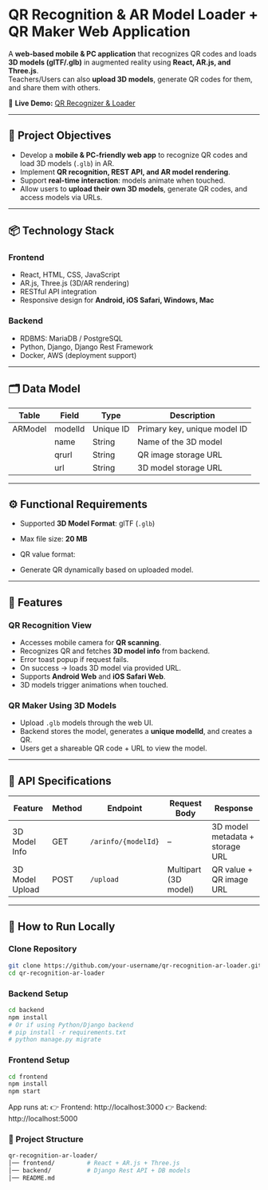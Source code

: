 # QR Recognition & AR Model Loader + QR Maker Web Application

A **web-based mobile & PC application** that recognizes QR codes and loads **3D models (glTF/.glb)** in augmented reality using **React, AR.js, and Three.js**.  
Teachers/Users can also **upload 3D models**, generate QR codes for them, and share them with others.  

🔗 **Live Demo:** [QR Recognizer & Loader](https://qr-recognizer-loader.vercel.app/) 

---

## 🎯 Project Objectives
- Develop a **mobile & PC-friendly web app** to recognize QR codes and load 3D models (`.glb`) in AR.  
- Implement **QR recognition, REST API, and AR model rendering**.  
- Support **real-time interaction**: models animate when touched.  
- Allow users to **upload their own 3D models**, generate QR codes, and access models via URLs.  

---

## 📦 Technology Stack

### Frontend
- React, HTML, CSS, JavaScript  
- AR.js, Three.js (3D/AR rendering)  
- RESTful API integration  
- Responsive design for **Android, iOS Safari, Windows, Mac**  

### Backend
- RDBMS: MariaDB / PostgreSQL  
- Python, Django, Django Rest Framework  
- Docker, AWS (deployment support)  

---

## 🗂️ Data Model

| Table   | Field    | Type      | Description                       |
|---------|----------|----------|------------------------------------|
| ARModel | modelId  | Unique ID | Primary key, unique model ID      |
|         | name     | String    | Name of the 3D model              |
|         | qrurl    | String    | QR image storage URL              |
|         | url      | String    | 3D model storage URL              |

---

## ⚙️ Functional Requirements
- Supported **3D Model Format**: glTF (`.glb`)  
- Max file size: **20 MB**  
- QR value format:  


- Generate QR dynamically based on uploaded model.  

---

## 🔑 Features

### QR Recognition View
- Accesses mobile camera for **QR scanning**.  
- Recognizes QR and fetches **3D model info** from backend.  
- Error toast popup if request fails.  
- On success → loads 3D model via provided URL.  
- Supports **Android Web** and **iOS Safari Web**.  
- 3D models trigger animations when touched.  

### QR Maker Using 3D Models
- Upload `.glb` models through the web UI.  
- Backend stores the model, generates a **unique modelId**, and creates a QR.  
- Users get a shareable QR code + URL to view the model.  

---

## 📡 API Specifications

| Feature          | Method | Endpoint            | Request Body          | Response                           |
|------------------|--------|---------------------|----------------------|------------------------------------|
| 3D Model Info    | GET    | `/arinfo/{modelId}` | –                    | 3D model metadata + storage URL    |
| 3D Model Upload  | POST   | `/upload`           | Multipart (3D model) | QR value + QR image URL            |

---

## 🚀 How to Run Locally

### Clone Repository
```bash
git clone https://github.com/your-username/qr-recognition-ar-loader.git
cd qr-recognition-ar-loader
```

### Backend Setup
```bash
cd backend
npm install
# Or if using Python/Django backend
# pip install -r requirements.txt
# python manage.py migrate
```

### Frontend Setup
```bash
cd frontend
npm install
npm start
```
App runs at:
👉 Frontend: http://localhost:3000
👉 Backend: http://localhost:5000


### 📂 Project Structure
```bash
qr-recognition-ar-loader/
│── frontend/         # React + AR.js + Three.js
│── backend/          # Django Rest API + DB models
│── README.md
```
